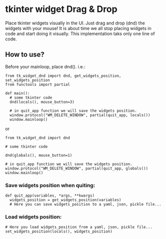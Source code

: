 # tkinter widget Drag & Drop
Place tkinter widgets visually in the UI. Just drag and drop (dnd) the widgets with your mouse!
It is about time we all stop placing widgets in code and start doing it visually.
This implementation taks only one line of code.

## How to use?
Before your mainloop, place dnd(). i.e.:
```
from tk_widget_dnd import dnd, get_widgets_position, set_widgets_position
from functools import partial

def main():
  # some tkinter code
  dnd(locals(), mouse_button=3)
  
  # in quit_app function we will save the widgets position.
  window.protocol("WM_DELETE_WINDOW", partial(quit_app, locals()) 
  window.mainloop()
```
or
```
from tk_widget_dnd import dnd

# some tkinter code

dnd(globals(), mouse_button=1)

# in quit_app function we will save the widgets position.
window.protocol("WM_DELETE_WINDOW", partial(quit_app, globals()) 
window.mainloop()
```

### Save widgets position when quiting:
```
def quit_app(variables, *args, **kwargs)
  widgets_position = get_widgets_position(variables)
  # Here you can save widgets_position to a yaml, json, pickle file... 
```
### Load widgets position:
```
# Here you load widgets_position from a yaml, json, pickle file... 
set_widgets_position(locals(), widgets_position)
```

